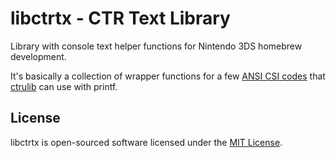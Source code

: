# libctrtx - CTR Text Library

Library with console text helper functions for Nintendo 3DS homebrew development.

It's basically a collection of wrapper functions for a few [ANSI CSI codes](https://en.wikipedia.org/wiki/ANSI_escape_code#CSI_codes) that [ctrulib](https://github.com/smealum/ctrulib) can use with printf.

## License

libctrtx is open-sourced software licensed under the [MIT License](https://opensource.org/licenses/MIT).
